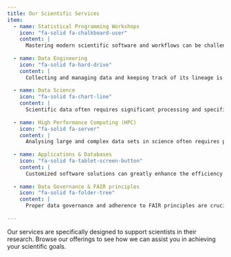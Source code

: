 ```yaml
---
title: Our Scientific Services
item:
  - name: Statistical Programming Workshops
    icon: "fa-solid fa-chalkboard-user"
    content: |
      Mastering modern scientific software and workflows can be challenging for scientists. Our workshops provide hands-on training in popular open source programming languages and tools commonly used in scientific research to help you and your team get started.
      
  - name: Data Engineering
    icon: "fa-solid fa-hard-drive"
    content: |
      Collecting and managing data and keeping track of its lineage is a critical aspect of scientific research. We can provide guidance and advice on obtaining, cleaning and securely managing your data, whether it be from publicly available sources or specialized methods.
      
  - name: Data Science
    icon: "fa-solid fa-chart-line"
    content: |
      Scientific data often requires significant processing and specific formats for analysis. We have expertise in a wide range of data analysis methods and can assist with the processing and analysis of various types of scientific data, from raw data through to publication-ready models and figures.
      
  - name: High Performance Computing (HPC)
    icon: "fa-solid fa-server"
    content: |
      Analysing large and complex data sets in science often requires parallel computing. Our team has over a decade of experience in HPC and can help you with both acquiring and setting up resources for storage and processing of large datasets.
      
  - name: Applications & Databases
    icon: "fa-solid fa-tablet-screen-button"
    content: |
      Customized software solutions can greatly enhance the efficiency of your research. We can develop web-based applications tailored to your specific needs, such as tracking and storing data and processing status, to help you identify and resolve issues early on.
      
  - name: Data Governance & FAIR principles
    icon: "fa-solid fa-folder-tree"
    content: |
      Proper data governance and adherence to FAIR principles are crucial for scientific research. We can provide guidance on structuring and managing your data to ensure it is discoverable, accessible, interoperable and reusable for the broader scientific community.
      
---
```


Our services are specifically designed to support scientists in their research. 
Browse our offerings to see how we can assist you in achieving your scientific goals.
